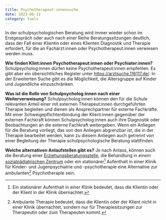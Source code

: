 ```yaml
---
title: Psychotherapeut:innensuche
date: 2023-06-11
category: tools
---
```


In der schulpsychologischen Beratung wird immer wieder schon im Erstgespräch
oder auch nach einer Reihe Beratungssitzungen deutlich, dass der Fall einer
Klientin oder eines Klienten Diagnostik und Therapie erfordert, für die an
Fachärzt:innen oder Psychotherapeut:innen verwiesen werden muss.

**Wie finden Klint:innen Psychotherapeut:innen oder Psychiater:innen?**
Schulpsycholog:innen dürfen keine Psychotherapeut:innen empfehlen. Es gibt aber
ein übersichtliches Register unter <https://arztsuche.116117.de/>. In der
Erweiterten Suche gibt es die Möglichkeit, die Altersgruppe auf Kinder und
Jugendliche einzuschränken.

**Was ist die Rolle von Schulpsycholog:innen nach einer Weiterverweisung?**
Schulpsycholog:innen können den für die Schule relevanten Anteil einer mit
externen Therapeut:innen durchgeführten Therapie begleiten und dienen als
Ansprechpartner für externe Fachkräfte. Mit einer Schweigepflichtentbindung der
Klient:innen gegenüber der externen Fachkraft können Schulpsycholog:innen auch
ihre Diagnostik oder Beobachtungen an die externe Fachkraft weitergeben. Wenn
ein Anliegen für die Beratung vorliegt, das von den Anliegen abgrenzbar ist,
die in der Therapie bearbeitet werden, kann zu diesem Anliegen auch getrennt
von einer Begleitung der Therapie schulpsychologische Beratung stattfinden.

**Welche alternativen Anlaufstellen gibt es?** Je nach Anlass, können auch die
Beratung einer
[Erziehungsberatungsstelle](https://www.stmas.bayern.de/erziehungsberatung/stellen/),
die Behandlung in einem [sozialpädiatrischen
Zentrum](https://www.dgspj.de/category/bayern+sozialpaediatrische-zentren/)
oder ein stationärer[^stationär] Aufenthalt in einer Klinik für Kinder- und
Jugenpsychiatrie und -psychotherapie eine Alternative zur ambulanten[^ambulant]
Psychotherapie sein.

[^stationär]: Ein stationärer Aufenthalt in einer Klinik bedeutet, dass die Klientin oder der Klient in der Klinik übernachtet.

[^ambulant]: Ambulante Therapie bedeutet, dass die Klientin oder der Klient nicht in einer Klinik übernachtet, sondern nur für Therapiesitzungen zur Therapeutin oder zum Therapeuten kommt.
